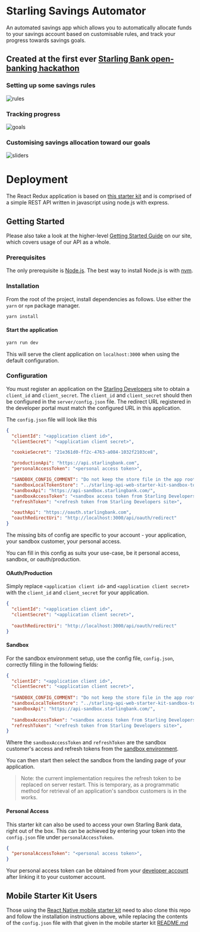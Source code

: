# Starling Savings Automator

An automated savings app which allows you to automatically allocate funds to your savings account based on customisable rules, and track your progress towards savings goals.

## Created at the first ever [Starling Bank open-banking hackathon](https://www.starlingbank.com/blog/starling-hackathon-the-roundup/)



### Setting up some savings rules

![rules](./screenshots/rules.png 'rules')

### Tracking progress

![goals](./screenshots/goals.png)

### Customising savings allocation toward our goals

![sliders](./screenshots/sliders.png)


# Deployment

The React Redux application is based on [this starter kit](https://github.com/davezuko/react-redux-starter-kit) and is comprised of a simple REST API written in javascript using node.js with express.

## Getting Started
Please also take a look at the higher-level [Getting Started Guide](http://developer.starlingbank.com/get-started) on our site, which covers usage of our API as a whole.

### Prerequisites

The only prerequisite is [Node.js](https://nodejs.org). The best way to install Node.js is with [nvm](https://github.com/creationix/nvm).

### Installation

From the root of the project, install dependencies as follows. Use either the `yarn` or `npm` package manager.

```bash
yarn install
```

#### Start the application

```bash
yarn run dev
```

This will serve the client application on `localhost:3000` when using the default configuration.

### Configuration

You must register an application on the [Starling Developers](https://developer.starlingbank.com/get-started) site
 to obtain a `client_id` and `client_secret`. The `client_id` and `client_secret` should then be configured in the `server/config.json` file.
 The redirect URL registered in the developer portal must match the configured URL in this application.

The `config.json` file will look like this
```JSON
{
  "clientId": "<application client id>",
  "clientSecret": "<application client secret>",

  "cookieSecret": "21e361d0-ff2c-4763-a084-1032f2103ce8",

  "productionApi": "https://api.starlingbank.com",
  "personalAccessToken": "<personal access token>",

  "SANDBOX_CONFIG_COMMENT": "Do not keep the store file in the app root dir or it will restart everytime it is written to!",
  "sandboxLocalTokenStore": "../starling-api-web-starter-kit-sandbox-token-store.json",
  "sandboxApi": "https://api-sandbox.starlingbank.com/",
  "sandboxAccessToken": "<sandbox access token from Starling Developers site>",
  "refreshToken": "<refresh token from Starling Developers site>",

  "oauthApi": "https://oauth.starlingbank.com",
  "oauthRedirectUri": "http://localhost:3000/api/oauth/redirect"
}
```
The missing bits of config are specific to your account - your application, your sandbox customer, your personal access.

You can fill in this config as suits your use-case, be it personal access, sandbox, or oauth/production. 

#### OAuth/Production
Simply replace `<application client id>` and `<application client secret>` with the `client_id` and `client_secret` for your application.

```JSON
{
  "clientId": "<application client id>",
  "clientSecret": "<application client secret>",
  
  "oauthRedirectUri": "http://localhost:3000/api/oauth/redirect"
}
```

#### Sandbox
For the sandbox environment setup, use the config file, `config.json`, correctly filling in the following fields:
```JSON
{
  "clientId": "<application client id>",
  "clientSecret": "<application client secret>",
 
  "SANDBOX_CONFIG_COMMENT": "Do not keep the store file in the app root dir or it will restart everytime it is written to!",
  "sandboxLocalTokenStore": "../starling-api-web-starter-kit-sandbox-token-store.json",
  "sandboxApi": "https://api-sandbox.starlingbank.com/",
  
  "sandboxAccessToken": "<sandbox access token from Starling Developers site>",
  "refreshToken": "<refresh token from Starling Developers site>",
}
```
Where the `sandboxAccessToken` and `refreshToken` are the sandbox customer's access and refresh tokens from the [sandbox environment](https://developer.starlingbank.com/sandbox).

You can then start then select the sandbox from the landing page of your application.

<blockquote>
Note: the current implementation requires the refresh token to be replaced on server restart. This is temporary, as a programmatic method for retrieval of an application's sandbox customers is in the works.
</blockquote>

#### Personal Access
This starter kit can also be used to access your own Starling Bank data, right out of the box. 
This can be achieved by entering your token into the `config.json` file under `personalAccessToken`.

```JSON
{
  "personalAccessToken": "<personal access token>",
}
```
Your personal access token can be obtained from your [developer account](https://developer.starlingbank.com/token) after linking it to your customer account.

## Mobile Starter Kit Users

Those using the [React Native mobile starter kit](https://github.com/starlingbank/developer-api-mobile-app-starter) need to also clone this repo and follow the installation instructions above, while replacing the contents of the `config.json` file with that given in the mobile starter kit [README.md](https://github.com/starlingbank/starling-api-mobile-starter-kit)   
